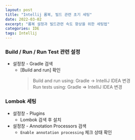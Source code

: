 ```yaml
---
layout: post
title: "Intellij 롬복, 빌드 관련 초기 세팅"
date: 2022-03-02
excerpt: "롬복 설정과 빌드관련 속도 향상을 위한 세팅법"
categories: IDE
tags: Intellij
---
```


### Build / Run / Run Test 관련 설정

- 설정창 - Gradle 검색
  - [Build and run] 확인
    > Build and run using: Gradle -> IntelliJ IDEA 변경<br/>
    > Run tests using: Gradle => IntelliJ IDEA 변경

### Lombok 세팅

- 설정창 - Plugins
  - Lombok 검색 후 설치
- 설정창 - Annotation Processors 검색
  - `Enable annotation processing` 체크 상태 확인

